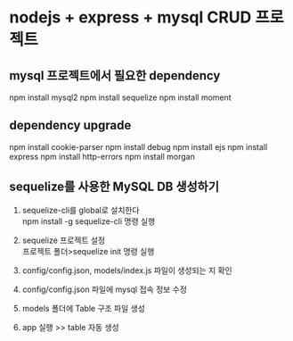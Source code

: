 # nodejs + express + mysql CRUD 프로젝트

## mysql 프로젝트에서 필요한 dependency

npm install mysql2
npm install sequelize
npm install moment

## dependency upgrade

npm install cookie-parser
npm install debug
npm install ejs
npm install express
npm install http-errors
npm install morgan

## sequelize를 사용한 MySQL DB 생성하기

1. sequelize-cli를 global로 설치한다  
   npm install -g sequelize-cli 명령 실행

2. sequelize 프로젝트 설정  
   프로젝트 폴더>sequelize init 명령 실행

3. config/config.json, models/index.js 파일이 생성되는 지 확인
4. config/config.json 파일에 mysql 접속 정보 수정
5. models 폴더에 Table 구조 파일 생성
6. app 실행 >> table 자동 생성
